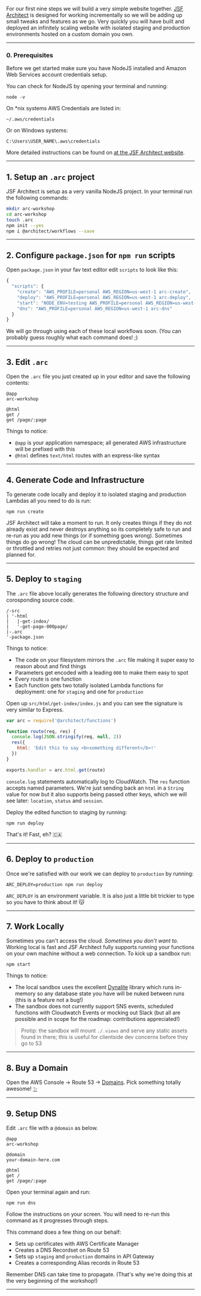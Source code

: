For our first nine steps we will build a very simple website together. [JSF Architect](https://arc.codes) is designed for working incrementally so we will be adding up small tweaks and features as we go. Very quickly you will have built and deployed an infinitely scaling website with isolated staging and production environments hosted on a custom domain you own.

---
### 0. Prerequisites

Before we get started make sure you have NodeJS installed and Amazon Web Services account credentials setup.

You can check for NodeJS by opening your terminal and running:

```
node -v
```

On *nix systems AWS Credentials are listed in:

```
~/.aws/credentials
```

Or on Windows systems:

```
C:\Users\USER_NAME\.aws\credentials
```

More detailed instructions can be found on [at the JSF Architect website](https://arc.codes/quickstart/setup).

---
## 1. Setup an `.arc` project

JSF Architect is setup as a very vanilla NodeJS project. In your terminal run the following commands:

```bash
mkdir arc-workshop
cd arc-workshop
touch .arc
npm init --yes
npm i @architect/workflows --save
```

---
## 2. Configure `package.json` for `npm run` scripts

Open `package.json` in your fav text editor edit `scripts` to look like this:

```javascript
{
  "scripts": {
    "create": "AWS_PROFILE=personal AWS_REGION=us-west-1 arc-create",
    "deploy": "AWS_PROFILE=personal AWS_REGION=us-west-1 arc-deploy",
    "start": "NODE_ENV=testing AWS_PROFILE=personal AWS_REGION=us-west-1 arc-sandbox",
    "dns": "AWS_PROFILE=personal AWS_REGION=us-west-1 arc-dns"
  }
}
```

We will go through using each of these local workflows soon. (You can probably guess roughly what each command does! ;)

---
## 3. Edit `.arc`

Open the `.arc` file you just created up in your editor and save the following contents:

```.arc
@app
arc-workshop

@html
get /
get /page/:page
```

Things to notice:

- `@app` is your application namespace; all generated AWS infrastructure will be prefixed with this
- `@html` defines `text/html` routes with an express-like syntax

---
## 4. Generate Code and Infrastructure

To generate code locally and deploy it to isolated staging and production Lambdas all you need to do is run:

```
npm run create
```

JSF Architect will take a moment to run. It only creates things if they do not already exist and never destroys anything so its completely safe to run and re-run as you add new things (or if something goes wrong). Sometimes things do go wrong! The cloud can be unpredictable, things get rate limited or throttled and retries not just common: they should be expected and planned for.

---
## 5. Deploy to `staging`

The `.arc` file above locally generates the following directory structure and corosponding source code.

```
/-src
| '-html
|   |-get-index/
|   '-get-page-000page/
|-.arc
'-package.json
```

Things to notice:

- The code on your filesystem mirrors the `.arc` file making it super easy to reason about and find things
- Parameters get encoded with a leading `000` to make them easy to spot
- Every route is one function
- Each function gets two totally isolated Lambda functions for deployment: one for `staging` and one for `production`

Open up `src/html/get-index/index.js` and you can see the signature is very similar to Express.

```javascript
var arc = require('@architect/functions')

function route(req, res) {
  console.log(JSON.stringify(req, null, 2))
  res({
    html: 'Edit this to say <b>something different</b>!'
  })
}

exports.handler = arc.html.get(route)
```

`console.log` statements automatically log to CloudWatch. The `res` function accepts named parameters. We're just sending back an `html` in a `String` value for now but it also supports being passed other keys, which we will see later: `location`, `status` and `session`.

Deploy the edited function to staging by running:

```
npm run deploy
```

That's it! Fast, eh? 🇨🇦

---
## 6. Deploy to `production`

Once we're satisfied with our work we can deploy to `production` by running:

```
ARC_DEPLOY=production npm run deploy
```

`ARC_DEPLOY` is an environment variable. It is also just a little bit trickier to type so you have to think about it! 😽


---
## 7. Work Locally

Sometimes you can't access the cloud. _Sometimes you don't want to._ Working local is fast and JSF Architect fully supports running your functions on your own machine without a web connection. To kick up a sandbox run:

```
npm start
```

Things to notice:

- The local sandbox uses the excellent [Dynalite](https://www.npmjs.com/package/dynalite) library which runs in-memory so any database state you have will be nuked between runs (this is a feature not a bug!)
- The sandbox does not currently support SNS events, scheduled functions with Cloudwatch Events or mocking out Slack (but all are possible and in scope for the roadmap: contributions appreciated!)

> Protip: the sandbox will mount `./.views` and serve any static assets found in there; this is useful for clientside dev concerns before they go to S3

---
## 8. Buy a Domain

Open the AWS Console &rarr; Route 53 &rarr; [Domains](https://console.aws.amazon.com/route53/home?region=us-east-1#DomainListing:). Pick something totally awesome! [✨](https://✨.to)

---
## 9. Setup DNS

Edit `.arc` file with a `@domain` as below.

```.arc
@app
arc-workshop

@domain
your-domain-here.com

@html
get /
get /page/:page
```

Open your terminal again and run:

```
npm run dns
```

Follow the instructions on your screen. You will need to re-run this command as it progresses through steps.

This command does a few thing on our behalf:

- Sets up certificates with AWS Certificate Manager
- Creates a DNS Recordset on Route 53
- Sets up `staging` and `production` domains in API Gateway
- Creates a corresponding Alias records in Route 53

Remember DNS can take time to propagate. (That's why we're doing this at the very beginning of the workshop!)

---
